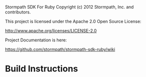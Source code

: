 Stormpath SDK For Ruby
Copyright (c) 2012 Stormpath, Inc. and contributors.

This project is licensed under the Apache 2.0 Open Source License:

http://www.apache.org/licenses/LICENSE-2.0

Project Documentation is here:

https://github.com/stormpath/stormpath-sdk-ruby/wiki

# Build Instructions